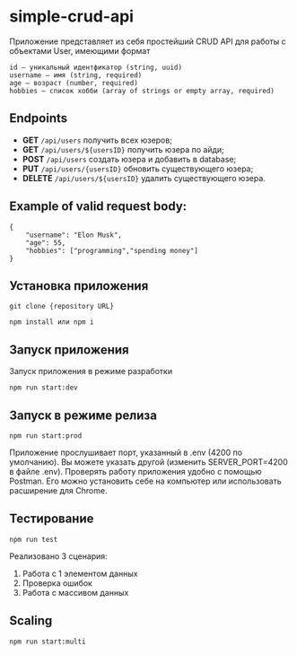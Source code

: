 # simple-crud-api

Приложение представляет из себя простейший CRUD API для работы с объектами User, имеющими формат

```
id — уникальный идентфикатор (string, uuid)
username — имя (string, required)
age — возраст (number, required)
hobbies — список хобби (array of strings or empty array, required)
```

## Endpoints

- **GET** `/api/users` получить всех юзеров;
- **GET** `/api/users/${usersID}` получить юзера по айди;
- **POST** `/api/users` создать юзера и добавить в database;
- **PUT** `/api/users/{usersID}` обновить существующего юзера;
- **DELETE** `/api/users/${usersID}` удалить существующего юзера.

## Example of valid request body:
```
{
    "username": "Elon Musk",
    "age": 55,
    "hobbies": ["programming","spending money"]
}
```
## Установка приложения

```
git clone {repository URL}
```

```
npm install или npm i
```

## Запуск приложения

Запуск приложения в режиме разработки

```
npm run start:dev
```
## Запуск в режиме релиза

```
npm run start:prod
```
Приложение прослушивает порт, указанный в .env (4200 по умолчанию). Вы можете указать другой (изменить SERVER_PORT=4200 в файле .env). 
Проверять работу приложения удобно с помощью Postman. Его можно установить себе на компьютер или использовать расширение для Chrome.

## Тестирование
```
npm run test
```

Реализовано 3 сценария: 
1. Работа с 1 элементом данных
2. Проверка ошибок
3. Работа с массивом данных

## Scaling
```
npm run start:multi
```

